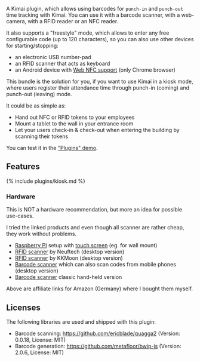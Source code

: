 A Kimai plugin, which allows using barcodes for `punch-in` and `punch-out` time tracking with Kimai.
You can use it with a barcode scanner, with a web-camera, with a RFID reader or an NFC reader.    

It also supports a "freestyle" mode, which allows to enter any free configurable code (up to 120 characters), 
so you can also use other devices for starting/stopping:
- an electronic USB number-pad
- an RFID scanner that acts as keyboard 
- an Android device with [Web NFC support](https://developer.mozilla.org/en-US/docs/Web/API/NDEFReader) (only Chrome browser)

This bundle is the solution for you, if you want to use Kimai in a kiosk mode, where users register their
attendance time through punch-in (coming) and punch-out (leaving) mode.

It could be as simple as:
- Hand out NFC or RFID tokens to your employees 
- Mount a tablet to the wall in your entrance room
- Let your users check-in & check-out when entering the building by scanning their tokens

You can test it in the ["Plugins" demo](https://www.kimai.org/demo/).

## Features

{% include plugins/kiosk.md %}

### Hardware

This is NOT a hardware recommendation, but more an idea for possible use-cases.

I tried the linked products and even though all scanner are rather cheap, they work without problems.

- [Raspberry PI](https://amzn.to/2Ye8LeK) setup with [touch screen](https://amzn.to/321jg6k) (eg. for wall mount)
- [RFID scanner](https://amzn.to/3aM5yby) by Neuftech (desktop version)
- [RFID scanner](https://amzn.to/3hfwDpK) by KKMoon (desktop version)
- [Barcode scanner](https://amzn.to/3g6HzEU) which can also scan codes from mobile phones (desktop version)
- [Barcode scanner](https://amzn.to/2Q9KWAy) classic hand-held version

Above are affiliate links for Amazon (Germany) where I bought them myself. 

## Licenses

The following libraries are used and shipped with this plugin: 

- Barcode scanning: https://github.com/ericblade/quagga2 (Version: 0.0.18, License: MIT)
- Barcode generation: https://github.com/metafloor/bwip-js (Version: 2.0.6, License: MIT)
